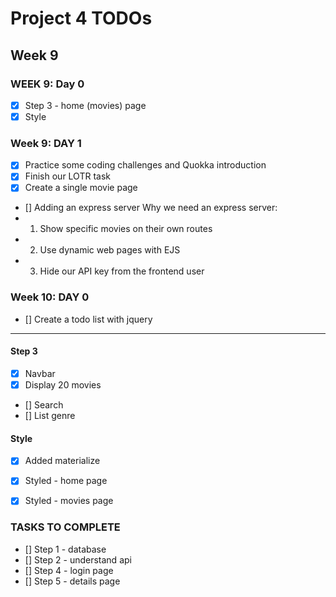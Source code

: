 # Project 4 TODOs

## Week 9

### WEEK 9: Day 0

- [x] Step 3 - home (movies) page
- [x] Style

### Week 9: DAY 1
- [x] Practice some coding challenges and Quokka introduction
- [x] Finish our LOTR task
- [x] Create a single movie page
- [] Adding an express server
Why we need an express server:
- 1. Show specific movies on their own routes
- 2. Use dynamic web pages with EJS
- 3. Hide our API key from the frontend user



### Week 10: DAY 0
- [] Create a todo list with jquery

-------------------------------------
#### Step 3

- [x] Navbar
- [x] Display 20 movies
- [] Search
- [] List genre

#### Style

- [x] Added materialize
- [x] Styled - home page
- [x] Styled - movies page


### TASKS TO COMPLETE

- [] Step 1 - database
- [] Step 2 - understand api
- [] Step 4 - login page
- [] Step 5 - details page


